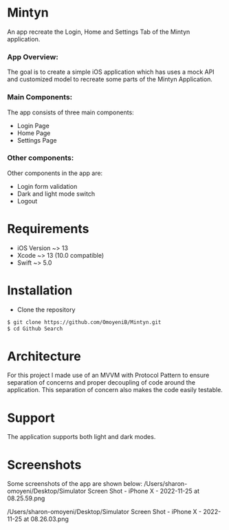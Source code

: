 # Mintyn

An app recreate the Login, Home and Settings Tab of the Mintyn application. 

### App Overview:
The goal is to create a simple iOS application which has uses a mock API and customized model to recreate some parts of the Mintyn Application.

### Main Components:
The app consists of three main components:
- Login Page
- Home Page
- Settings Page

### Other components:
Other components in the app are:
- Login form validation
- Dark and light mode switch
- Logout

# Requirements
- iOS Version ~> 13
- Xcode ~> 13 (10.0 compatible)
- Swift ~> 5.0

# Installation
- Clone the repository
```sh
$ git clone https://github.com/OmoyeniB/Mintyn.git
$ cd Github Search
```

# Architecture
For this project I made use of an MVVM with Protocol Pattern to ensure separation of concerns and proper decoupling of code around the application. This separation of concern also makes the code easily testable.

# Support
The application supports both light and dark modes.

# Screenshots
Some screenshots of the app are shown below:
/Users/sharon-omoyeni/Desktop/Simulator Screen Shot - iPhone X - 2022-11-25 at 08.25.59.png

/Users/sharon-omoyeni/Desktop/Simulator Screen Shot - iPhone X - 2022-11-25 at 08.26.03.png
